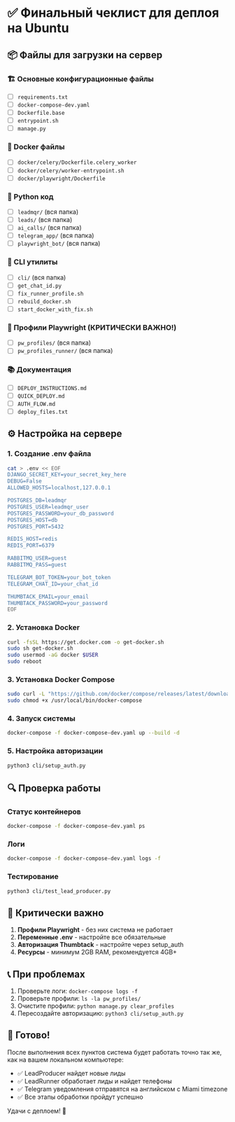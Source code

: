 # ✅ Финальный чеклист для деплоя на Ubuntu

## 📦 Файлы для загрузки на сервер

### 🏗️ Основные конфигурационные файлы
- [ ] `requirements.txt`
- [ ] `docker-compose-dev.yaml`
- [ ] `Dockerfile.base`
- [ ] `entrypoint.sh`
- [ ] `manage.py`

### 🐳 Docker файлы
- [ ] `docker/celery/Dockerfile.celery_worker`
- [ ] `docker/celery/worker-entrypoint.sh`
- [ ] `docker/playwright/Dockerfile`

### 🐍 Python код
- [ ] `leadmqr/` (вся папка)
- [ ] `leads/` (вся папка)
- [ ] `ai_calls/` (вся папка)
- [ ] `telegram_app/` (вся папка)
- [ ] `playwright_bot/` (вся папка)

### 🔧 CLI утилиты
- [ ] `cli/` (вся папка)
- [ ] `get_chat_id.py`
- [ ] `fix_runner_profile.sh`
- [ ] `rebuild_docker.sh`
- [ ] `start_docker_with_fix.sh`

### 🔐 Профили Playwright (КРИТИЧЕСКИ ВАЖНО!)
- [ ] `pw_profiles/` (вся папка)
- [ ] `pw_profiles_runner/` (вся папка)

### 📚 Документация
- [ ] `DEPLOY_INSTRUCTIONS.md`
- [ ] `QUICK_DEPLOY.md`
- [ ] `AUTH_FLOW.md`
- [ ] `deploy_files.txt`

## ⚙️ Настройка на сервере

### 1. Создание .env файла
```bash
cat > .env << EOF
DJANGO_SECRET_KEY=your_secret_key_here
DEBUG=False
ALLOWED_HOSTS=localhost,127.0.0.1

POSTGRES_DB=leadmqr
POSTGRES_USER=leadmqr_user
POSTGRES_PASSWORD=your_db_password
POSTGRES_HOST=db
POSTGRES_PORT=5432

REDIS_HOST=redis
REDIS_PORT=6379

RABBITMQ_USER=guest
RABBITMQ_PASS=guest

TELEGRAM_BOT_TOKEN=your_bot_token
TELEGRAM_CHAT_ID=your_chat_id

THUMBTACK_EMAIL=your_email
THUMBTACK_PASSWORD=your_password
EOF
```

### 2. Установка Docker
```bash
curl -fsSL https://get.docker.com -o get-docker.sh
sudo sh get-docker.sh
sudo usermod -aG docker $USER
sudo reboot
```

### 3. Установка Docker Compose
```bash
sudo curl -L "https://github.com/docker/compose/releases/latest/download/docker-compose-$(uname -s)-$(uname -m)" -o /usr/local/bin/docker-compose
sudo chmod +x /usr/local/bin/docker-compose
```

### 4. Запуск системы
```bash
docker-compose -f docker-compose-dev.yaml up --build -d
```

### 5. Настройка авторизации
```bash
python3 cli/setup_auth.py
```

## 🔍 Проверка работы

### Статус контейнеров
```bash
docker-compose -f docker-compose-dev.yaml ps
```

### Логи
```bash
docker-compose -f docker-compose-dev.yaml logs -f
```

### Тестирование
```bash
python3 cli/test_lead_producer.py
```

## 🚨 Критически важно

1. **Профили Playwright** - без них система не работает
2. **Переменные .env** - настройте все обязательные
3. **Авторизация Thumbtack** - настройте через setup_auth
4. **Ресурсы** - минимум 2GB RAM, рекомендуется 4GB+

## 📞 При проблемах

1. Проверьте логи: `docker-compose logs -f`
2. Проверьте профили: `ls -la pw_profiles/`
3. Очистите профили: `python manage.py clear_profiles`
4. Пересоздайте авторизацию: `python3 cli/setup_auth.py`

## 🎯 Готово!

После выполнения всех пунктов система будет работать точно так же, как на вашем локальном компьютере:
- ✅ LeadProducer найдет новые лиды
- ✅ LeadRunner обработает лиды и найдет телефоны
- ✅ Telegram уведомления отправятся на английском с Miami timezone
- ✅ Все этапы обработки пройдут успешно

Удачи с деплоем! 🚀
